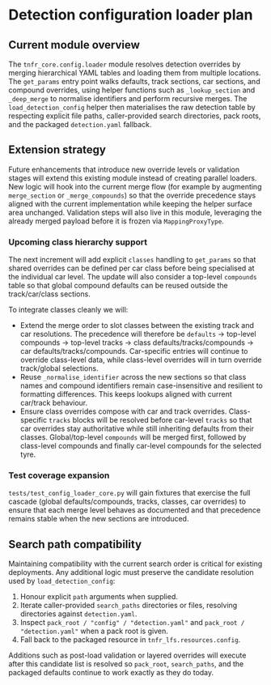 # Detection configuration loader plan

## Current module overview

The ``tnfr_core.config.loader`` module resolves detection overrides by merging
hierarchical YAML tables and loading them from multiple locations. The
``get_params`` entry point walks defaults, track sections, car sections, and
compound overrides, using helper functions such as ``_lookup_section`` and
``_deep_merge`` to normalise identifiers and perform recursive merges.
The ``load_detection_config`` helper then materialises the raw detection table by
respecting explicit file paths, caller-provided search directories, pack roots,
and the packaged ``detection.yaml`` fallback.

## Extension strategy

Future enhancements that introduce new override levels or validation stages will
extend this existing module instead of creating parallel loaders. New logic will
hook into the current merge flow (for example by augmenting ``merge_section`` or
``_merge_compounds``) so that the override precedence stays aligned with the
current implementation while keeping the helper surface area unchanged.
Validation steps will also live in this module, leveraging the already merged
payload before it is frozen via ``MappingProxyType``.

### Upcoming class hierarchy support

The next increment will add explicit ``classes`` handling to ``get_params`` so
that shared overrides can be defined per car class before being specialised at
the individual car level. The update will also consider a top-level
``compounds`` table so that global compound defaults can be reused outside the
track/car/class sections.

To integrate classes cleanly we will:

* Extend the merge order to slot classes between the existing track and car
  resolutions. The precedence will therefore be ``defaults`` → top-level
  compounds → top-level tracks → class defaults/tracks/compounds → car
  defaults/tracks/compounds. Car-specific entries will continue to override
  class-level data, while class-level overrides will in turn override
  track/global selections.
* Reuse ``_normalise_identifier`` across the new sections so that class names
  and compound identifiers remain case-insensitive and resilient to formatting
  differences. This keeps lookups aligned with current car/track behaviour.
* Ensure class overrides compose with car and track overrides. Class-specific
  ``tracks`` blocks will be resolved before car-level ``tracks`` so that car
  overrides stay authoritative while still inheriting defaults from their
  classes. Global/top-level ``compounds`` will be merged first, followed by
  class-level compounds and finally car-level compounds for the selected tyre.

### Test coverage expansion

``tests/test_config_loader_core.py`` will gain fixtures that exercise the full
cascade (global defaults/compounds, tracks, classes, car overrides) to ensure
that each merge level behaves as documented and that precedence remains stable
when the new sections are introduced.

## Search path compatibility

Maintaining compatibility with the current search order is critical for existing
deployments. Any additional logic must preserve the candidate resolution used by
``load_detection_config``:

1. Honour explicit ``path`` arguments when supplied.
2. Iterate caller-provided ``search_paths`` directories or files, resolving
   directories against ``detection.yaml``.
3. Inspect ``pack_root / "config" / "detection.yaml"`` and
   ``pack_root / "detection.yaml"`` when a pack root is given.
4. Fall back to the packaged resource in ``tnfr_lfs.resources.config``.

Additions such as post-load validation or layered overrides will execute after
this candidate list is resolved so ``pack_root``, ``search_paths``, and the
packaged defaults continue to work exactly as they do today.
